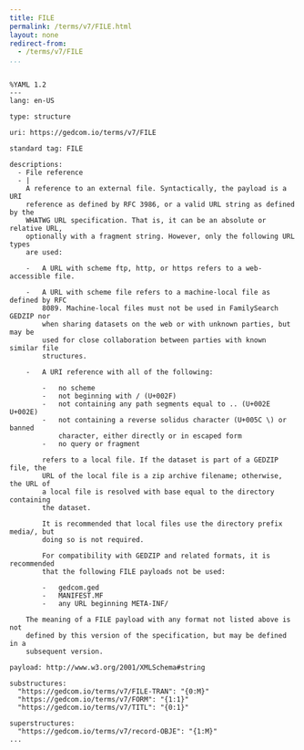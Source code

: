 ```yaml
---
title: FILE
permalink: /terms/v7/FILE.html
layout: none
redirect-from:
  - /terms/v7/FILE
...
```


```

%YAML 1.2
---
lang: en-US

type: structure

uri: https://gedcom.io/terms/v7/FILE

standard tag: FILE

descriptions:
  - File reference
  - |
    A reference to an external file. Syntactically, the payload is a URI
    reference as defined by RFC 3986, or a valid URL string as defined by the
    WHATWG URL specification. That is, it can be an absolute or relative URL,
    optionally with a fragment string. However, only the following URL types
    are used:
    
    -   A URL with scheme ftp, http, or https refers to a web-accessible file.
    
    -   A URL with scheme file refers to a machine-local file as defined by RFC
        8089. Machine-local files must not be used in FamilySearch GEDZIP nor
        when sharing datasets on the web or with unknown parties, but may be
        used for close collaboration between parties with known similar file
        structures.
    
    -   A URI reference with all of the following:
    
        -   no scheme
        -   not beginning with / (U+002F)
        -   not containing any path segments equal to .. (U+002E U+002E)
        -   not containing a reverse solidus character (U+005C \) or banned
            character, either directly or in escaped form
        -   no query or fragment
    
        refers to a local file. If the dataset is part of a GEDZIP file, the
        URL of the local file is a zip archive filename; otherwise, the URL of
        a local file is resolved with base equal to the directory containing
        the dataset.
    
        It is recommended that local files use the directory prefix media/, but
        doing so is not required.
    
        For compatibility with GEDZIP and related formats, it is recommended
        that the following FILE payloads not be used:
    
        -   gedcom.ged
        -   MANIFEST.MF
        -   any URL beginning META-INF/
    
    The meaning of a FILE payload with any format not listed above is not
    defined by this version of the specification, but may be defined in a
    subsequent version.

payload: http://www.w3.org/2001/XMLSchema#string

substructures:
  "https://gedcom.io/terms/v7/FILE-TRAN": "{0:M}"
  "https://gedcom.io/terms/v7/FORM": "{1:1}"
  "https://gedcom.io/terms/v7/TITL": "{0:1}"

superstructures:
  "https://gedcom.io/terms/v7/record-OBJE": "{1:M}"
...

```

